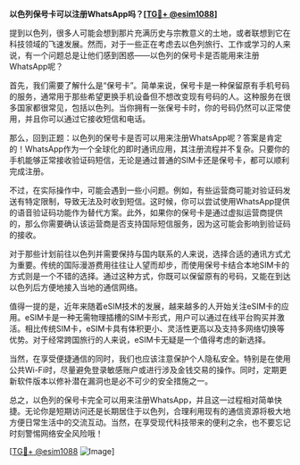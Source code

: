 **以色列保号卡可以注册WhatsApp吗？[[TG💪+ @esim1088](https://t.me/s/esim1088)]**

提到以色列，很多人可能会想到那片充满历史与宗教意义的土地，或者联想到它在科技领域的飞速发展。然而，对于一些正在考虑去以色列旅行、工作或学习的人来说，有一个问题总是让他们感到困惑——以色列的保号卡是否能用来注册WhatsApp呢？

首先，我们需要了解什么是“保号卡”。简单来说，保号卡是一种保留原有手机号码的服务，通常用于那些希望更换手机设备但不想改变现有号码的人。这种服务在很多国家都很常见，包括以色列。当你拥有一张保号卡时，你的号码仍然可以正常使用，并且你可以通过它接收短信和电话。

那么，回到正题：以色列的保号卡是否可以用来注册WhatsApp呢？答案是肯定的！WhatsApp作为一个全球化的即时通讯应用，其注册流程并不复杂。只要你的手机能够正常接收验证码短信，无论是通过普通的SIM卡还是保号卡，都可以顺利完成注册。

不过，在实际操作中，可能会遇到一些小问题。例如，有些运营商可能对验证码发送有特定限制，导致无法及时收到短信。这时候，你可以尝试使用WhatsApp提供的语音验证码功能作为替代方案。此外，如果你的保号卡是通过虚拟运营商提供的，那么你需要确认该运营商是否支持国际短信服务，因为这可能会影响到验证码的接收。

对于那些计划前往以色列并需要保持与国内联系的人来说，选择合适的通讯方式尤为重要。传统的国际漫游费用往往让人望而却步，而使用保号卡结合本地SIM卡的方式则是一个不错的选择。通过这种方式，你既可以保留原有的号码，又能在到达以色列后方便地接入当地的通信网络。

值得一提的是，近年来随着eSIM技术的发展，越来越多的人开始关注eSIM卡的应用。eSIM卡是一种无需物理插槽的SIM卡形式，用户可以通过在线平台购买并激活。相比传统SIM卡，eSIM卡具有体积更小、灵活性更高以及支持多网络切换等优势。对于经常跨国旅行的人来说，eSIM卡无疑是一个值得考虑的新选择。

当然，在享受便捷通信的同时，我们也应该注意保护个人隐私安全。特别是在使用公共Wi-Fi时，尽量避免登录敏感账户或进行涉及金钱交易的操作。同时，定期更新软件版本以修补潜在漏洞也是必不可少的安全措施之一。

总之，以色列的保号卡完全可以用来注册WhatsApp，并且这一过程相对简单快捷。无论你是短期访问还是长期居住于以色列，合理利用现有的通信资源将极大地方便日常生活中的交流互动。当然，在享受现代科技带来的便利之余，也不要忘记时刻警惕网络安全风险哦！

[[TG💪+ @esim1088](https://t.me/s/esim1088) ![Image](https://i.postimg.cc/4NQfJmqS/Snipaste-2025-05-13-00-14-12.png)]
